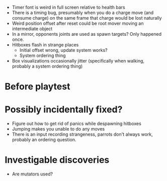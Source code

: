 - Timer font is weird in full screen relative to health bars
- There is a timing bug, presumably when you do a charge move (and consume charge) on the same frame that charge would be lost naturally
- Weird position offset after reset could be root mover moving an intermediate object
- In a mirror, opponents joints are used as spawn targets? Only happened once.
- Hitboxes flash in strange places
	- Initial offset wrong, update system works?
	- System ordering thing
- Box visualizations occasionally jitter (specifically when walking, probably a system ordering thing)

# Before playtest

# Possibly incidentally fixed?
- Figure out how to get rid of panics while despawning hitboxes
- Jumping makes you unable to do any moves
- There is an input recording strangeness, parrots don't always work, probably an ordering question.

# Investigable discoveries
- Are mutators used?